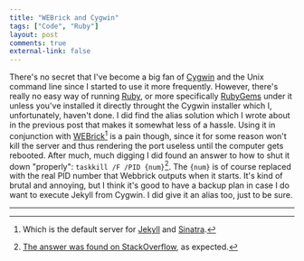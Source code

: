 ```yaml
---
title: "WEBrick and Cygwin" 
tags: ["Code", "Ruby"]
layout: post
comments: true
external-link: false
---
```


There's no secret that I've become a big fan of [Cygwin](http://www.cygwin.com/ "Cygwin") and the Unix command line since I started to use it more frequently. However, there's really no easy way of running [Ruby](http://www.ruby-lang.org/en/ "Ruby"), or more specifically [RubyGems](http://rubygems.org/ "RubyGems") under it unless you've installed it directly throught the Cygwin installer which I, unfortunately, haven't done. I did find the alias solution which I wrote about in the previous post that makes it somewhat less of a hassle. Using it in conjunction with [WEBrick](http://www.ruby-doc.org/stdlib-1.9.3/libdoc/webrick/rdoc/WEBrick.html "Webbrick")[^20130228-1] is a pain though, since it for some reason won't kill the server and thus rendering the port useless until the computer gets rebooted. After much, much digging I did found an answer to how to shut it down "properly": `taskkill /F /PID {num}`[^20130228-2]. The `{num}` is of course replaced with the real PID number that Webbrick outputs when it starts. It's kind of brutal and annoying, but I think it's good to have a backup plan in case I do want to execute Jekyll from Cygwin. I did give it an alias too, just to be sure.

***

[^20130228-1]: Which is the default server for [Jekyll](http://jekyllrb.com/ "Jekyll") and [Sinatra](http://www.sinatrarb.com/ "Sinatra").
[^20130228-2]: [The answer was found on StackOverflow](http://stackoverflow.com/questions/14244288/how-do-i-kill-a-rails-webrick-server?rq=1 "How do I killa a Rails Webbrick server?"), as expected.
